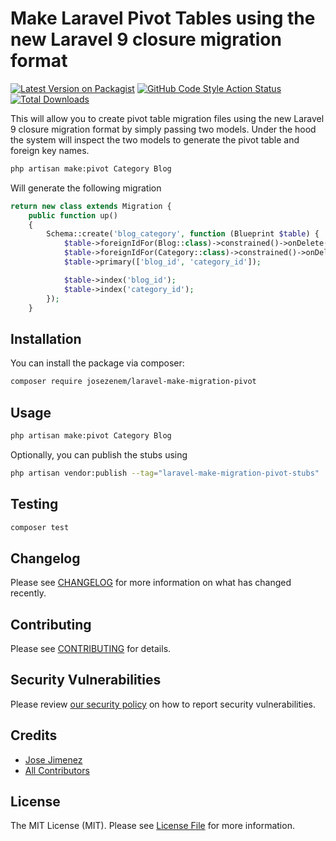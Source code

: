 # Make Laravel Pivot Tables using the new Laravel 9 closure migration format

[![Latest Version on Packagist](https://img.shields.io/packagist/v/josezenem/laravel-make-migration-pivot.svg?style=flat-square)](https://packagist.org/packages/josezenem/laravel-make-migration-pivot)
[![GitHub Code Style Action Status](https://img.shields.io/github/workflow/status/josezenem/laravel-make-migration-pivot/Check%20&%20fix%20styling?label=code%20style)](https://github.com/josezenem/laravel-make-migration-pivot/actions?query=workflow%3A"Check+%26+fix+styling"+branch%3Amain)
[![Total Downloads](https://img.shields.io/packagist/dt/josezenem/laravel-make-migration-pivot.svg?style=flat-square)](https://packagist.org/packages/josezenem/laravel-make-migration-pivot)

This will allow you to create pivot table migration files using the new Laravel 9 closure migration format by simply passing two models.  Under the hood the system will inspect the two models to generate the pivot table and foreign key names. 

```bash
php artisan make:pivot Category Blog
```
Will generate the following migration
```php
return new class extends Migration {
    public function up()
    {
        Schema::create('blog_category', function (Blueprint $table) {
            $table->foreignIdFor(Blog::class)->constrained()->onDelete('cascade');
            $table->foreignIdFor(Category::class)->constrained()->onDelete('cascade');
            $table->primary(['blog_id', 'category_id']);

            $table->index('blog_id');
            $table->index('category_id');
        });
    }
```
## Installation

You can install the package via composer:

```bash
composer require josezenem/laravel-make-migration-pivot
```

## Usage

```bash
php artisan make:pivot Category Blog
```

Optionally, you can publish the stubs using

```bash
php artisan vendor:publish --tag="laravel-make-migration-pivot-stubs"
```

## Testing

```bash
composer test
```

## Changelog

Please see [CHANGELOG](CHANGELOG.md) for more information on what has changed recently.

## Contributing

Please see [CONTRIBUTING](.github/CONTRIBUTING.md) for details.

## Security Vulnerabilities

Please review [our security policy](../../security/policy) on how to report security vulnerabilities.

## Credits

- [Jose Jimenez](https://github.com/josezenem)
- [All Contributors](../../contributors)

## License

The MIT License (MIT). Please see [License File](LICENSE.md) for more information.
